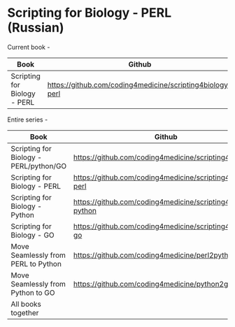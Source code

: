 # Scripting for Biology - PERL (Russian)

Current book -

| Book                   | Github                                        |                             Leanpub         |
|------------------------|-----------------------------------------------|---------------------------------------------|
| Scripting for Biology - PERL | https://github.com/coding4medicine/scripting4biology-perl | https://leanpub.com/scripting4biology-perl  |



Entire series -

| Book                   | Github                                        |                             Leanpub         |
|------------------------|-----------------------------------------------|---------------------------------------------|
| Scripting for Biology  - PERL/python/GO | https://github.com/coding4medicine/scripting4biology | https://leanpub.com/scripting4biology  |
| Scripting for Biology - PERL | https://github.com/coding4medicine/scripting4biology-perl | https://leanpub.com/scripting4biology-perl  |
| Scripting for Biology - Python | https://github.com/coding4medicine/scripting4biology-python | https://leanpub.com/scripting4biology-py  |
| Scripting for Biology - GO | https://github.com/coding4medicine/scripting4biology-go | https://leanpub.com/scripting4biology-go  |
| Move Seamlessly from PERL to Python | https://github.com/coding4medicine/perl2python | https://leanpub.com/perl2python |
| Move Seamlessly from Python to GO  | https://github.com/coding4medicine/python2go | https://leanpub.com/python2go  |
| All books together      |                                                    | https://leanpub.com/b/scripting4biology|


